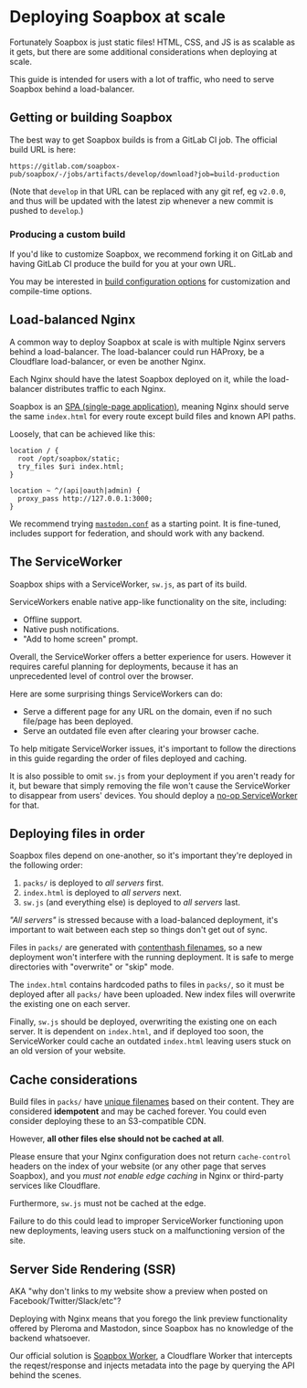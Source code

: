 # Deploying Soapbox at scale

Fortunately Soapbox is just static files!
HTML, CSS, and JS is as scalable as it gets, but there are some additional considerations when deploying at scale.

This guide is intended for users with a lot of traffic, who need to serve Soapbox behind a load-balancer.

## Getting or building Soapbox

The best way to get Soapbox builds is from a GitLab CI job.
The official build URL is here:

```
https://gitlab.com/soapbox-pub/soapbox/-/jobs/artifacts/develop/download?job=build-production
```

(Note that `develop` in that URL can be replaced with any git ref, eg `v2.0.0`, and thus will be updated with the latest zip whenever a new commit is pushed to `develop`.)

### Producing a custom build

If you'd like to customize Soapbox, we recommend forking it on GitLab and having GitLab CI produce the build for you at your own URL.

You may be interested in [build configuration options](../development/build-config) for customization and compile-time options.

## Load-balanced Nginx

A common way to deploy Soapbox at scale is with multiple Nginx servers behind a load-balancer.
The load-balancer could run HAProxy, be a Cloudflare load-balancer, or even be another Nginx.

Each Nginx should have the latest Soapbox deployed on it, while the load-balancer distributes traffic to each Nginx.

Soapbox is an [SPA (single-page application)](https://en.wikipedia.org/wiki/Single-page_application), meaning Nginx should serve the same `index.html` for every route except build files and known API paths.

Loosely, that can be achieved like this:

```nginx
location / {
  root /opt/soapbox/static;
  try_files $uri index.html;
}

location ~ ^/(api|oauth|admin) {
  proxy_pass http://127.0.0.1:3000;
}
```

We recommend trying [`mastodon.conf`](https://gitlab.com/soapbox-pub/soapbox/-/blob/develop/installation/mastodon.conf) as a starting point.
It is fine-tuned, includes support for federation, and should work with any backend.

## The ServiceWorker

Soapbox ships with a ServiceWorker, `sw.js`, as part of its build.

ServiceWorkers enable native app-like functionality on the site, including:

- Offline support.
- Native push notifications.
- "Add to home screen" prompt.

Overall, the ServiceWorker offers a better experience for users.
However it requires careful planning for deployments, because it has an unprecedented level of control over the browser.

Here are some surprising things ServiceWorkers can do:

- Serve a different page for any URL on the domain, even if no such file/page has been deployed.
- Serve an outdated file even after clearing your browser cache.

To help mitigate ServiceWorker issues, it's important to follow the directions in this guide regarding the order of files deployed and caching.

It is also possible to omit `sw.js` from your deployment if you aren't ready for it, but beware that simply removing the file won't cause the ServiceWorker to disappear from users' devices.
You should deploy a [no-op ServiceWorker](https://developer.chrome.com/docs/workbox/remove-buggy-service-workers/) for that.

## Deploying files in order

Soapbox files depend on one-another, so it's important they're deployed in the following order:

1. `packs/` is deployed to _all servers_ first.
2. `index.html` is deployed to _all servers_ next.
3. `sw.js` (and everything else) is deployed to _all servers_ last.

_"All servers"_ is stressed because with a load-balanced deployment, it's important to wait between each step so things don't get out of sync.

Files in `packs/` are generated with [contenthash filenames](https://webpack.js.org/guides/caching/#output-filenames), so a new deployment won't interfere with the running deployment.
It is safe to merge directories with "overwrite" or "skip" mode.

The `index.html` contains hardcoded paths to files in `packs/`, so it must be deployed after all `packs/` have been uploaded.
New index files will overwrite the existing one on each server.

Finally, `sw.js` should be deployed, overwriting the existing one on each server.
It is dependent on `index.html`, and if deployed too soon, the ServiceWorker could cache an outdated `index.html` leaving users stuck on an old version of your website.

## Cache considerations

Build files in `packs/` have [unique filenames](https://webpack.js.org/guides/caching/#output-filenames) based on their content.
They are considered **idempotent** and may be cached forever.
You could even consider deploying these to an S3-compatible CDN.

However, **all other files else should not be cached at all**.

Please ensure that your Nginx configuration does not return `cache-control` headers on the index of your website (or any other page that serves Soapbox), and you _must not enable edge caching_ in Nginx or third-party services like Cloudflare.

Furthermore, `sw.js` must not be cached at the edge.

Failure to do this could lead to improper ServiceWorker functioning upon new deployments, leaving users stuck on a malfunctioning version of the site.

## Server Side Rendering (SSR)

AKA "why don't links to my website show a preview when posted on Facebook/Twitter/Slack/etc"?

Deploying with Nginx means that you forego the link preview functionality offered by Pleroma and Mastodon, since Soapbox has no knowledge of the backend whatsoever.

Our official solution is [Soapbox Worker](https://gitlab.com/soapbox-pub/soapbox-worker), a Cloudflare Worker that intercepts the reqest/response and injects metadata into the page by querying the API behind the scenes.
